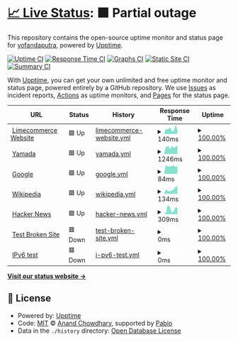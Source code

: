# [📈 Live Status](https://yofandaputra.github.io/upptime): <!--live status--> **🟧 Partial outage**

This repository contains the open-source uptime monitor and status page for [yofandaputra](https://yofandaputra.github.io/upptime), powered by [Upptime](https://github.com/upptime/upptime).

[![Uptime CI](https://github.com/yofandaputra/upptime/workflows/Uptime%20CI/badge.svg)](https://github.com/yofandaputra/upptime/actions?query=workflow%3A%22Uptime+CI%22)
[![Response Time CI](https://github.com/yofandaputra/upptime/workflows/Response%20Time%20CI/badge.svg)](https://github.com/yofandaputra/upptime/actions?query=workflow%3A%22Response+Time+CI%22)
[![Graphs CI](https://github.com/yofandaputra/upptime/workflows/Graphs%20CI/badge.svg)](https://github.com/yofandaputra/upptime/actions?query=workflow%3A%22Graphs+CI%22)
[![Static Site CI](https://github.com/yofandaputra/upptime/workflows/Static%20Site%20CI/badge.svg)](https://github.com/yofandaputra/upptime/actions?query=workflow%3A%22Static+Site+CI%22)
[![Summary CI](https://github.com/yofandaputra/upptime/workflows/Summary%20CI/badge.svg)](https://github.com/yofandaputra/upptime/actions?query=workflow%3A%22Summary+CI%22)

With [Upptime](https://upptime.js.org), you can get your own unlimited and free uptime monitor and status page, powered entirely by a GitHub repository. We use [Issues](https://github.com/yofandaputra/upptime/issues) as incident reports, [Actions](https://github.com/yofandaputra/upptime/actions) as uptime monitors, and [Pages](https://yofandaputra.github.io/upptime) for the status page.

<!--start: status pages-->
<!-- This summary is generated by Upptime (https://github.com/upptime/upptime) -->
<!-- Do not edit this manually, your changes will be overwritten -->
<!-- prettier-ignore -->
| URL | Status | History | Response Time | Uptime |
| --- | ------ | ------- | ------------- | ------ |
| <img alt="" src="https://icons.duckduckgo.com/ip3/www.limecommerce.com.ico" height="13"> [Limecommerce Website](https://www.limecommerce.com/) | 🟩 Up | [limecommerce-website.yml](https://github.com/yofandaputra/upptime/commits/HEAD/history/limecommerce-website.yml) | <details><summary><img alt="Response time graph" src="./graphs/limecommerce-website/response-time-week.png" height="20"> 140ms</summary><br><a href="https://yofandaputra.github.io/upptime/history/limecommerce-website"><img alt="Response time 165" src="https://img.shields.io/endpoint?url=https%3A%2F%2Fraw.githubusercontent.com%2Fyofandaputra%2Fupptime%2FHEAD%2Fapi%2Flimecommerce-website%2Fresponse-time.json"></a><br><a href="https://yofandaputra.github.io/upptime/history/limecommerce-website"><img alt="24-hour response time 172" src="https://img.shields.io/endpoint?url=https%3A%2F%2Fraw.githubusercontent.com%2Fyofandaputra%2Fupptime%2FHEAD%2Fapi%2Flimecommerce-website%2Fresponse-time-day.json"></a><br><a href="https://yofandaputra.github.io/upptime/history/limecommerce-website"><img alt="7-day response time 140" src="https://img.shields.io/endpoint?url=https%3A%2F%2Fraw.githubusercontent.com%2Fyofandaputra%2Fupptime%2FHEAD%2Fapi%2Flimecommerce-website%2Fresponse-time-week.json"></a><br><a href="https://yofandaputra.github.io/upptime/history/limecommerce-website"><img alt="30-day response time 174" src="https://img.shields.io/endpoint?url=https%3A%2F%2Fraw.githubusercontent.com%2Fyofandaputra%2Fupptime%2FHEAD%2Fapi%2Flimecommerce-website%2Fresponse-time-month.json"></a><br><a href="https://yofandaputra.github.io/upptime/history/limecommerce-website"><img alt="1-year response time 165" src="https://img.shields.io/endpoint?url=https%3A%2F%2Fraw.githubusercontent.com%2Fyofandaputra%2Fupptime%2FHEAD%2Fapi%2Flimecommerce-website%2Fresponse-time-year.json"></a></details> | <details><summary><a href="https://yofandaputra.github.io/upptime/history/limecommerce-website">100.00%</a></summary><a href="https://yofandaputra.github.io/upptime/history/limecommerce-website"><img alt="All-time uptime 99.95%" src="https://img.shields.io/endpoint?url=https%3A%2F%2Fraw.githubusercontent.com%2Fyofandaputra%2Fupptime%2FHEAD%2Fapi%2Flimecommerce-website%2Fuptime.json"></a><br><a href="https://yofandaputra.github.io/upptime/history/limecommerce-website"><img alt="24-hour uptime 100.00%" src="https://img.shields.io/endpoint?url=https%3A%2F%2Fraw.githubusercontent.com%2Fyofandaputra%2Fupptime%2FHEAD%2Fapi%2Flimecommerce-website%2Fuptime-day.json"></a><br><a href="https://yofandaputra.github.io/upptime/history/limecommerce-website"><img alt="7-day uptime 100.00%" src="https://img.shields.io/endpoint?url=https%3A%2F%2Fraw.githubusercontent.com%2Fyofandaputra%2Fupptime%2FHEAD%2Fapi%2Flimecommerce-website%2Fuptime-week.json"></a><br><a href="https://yofandaputra.github.io/upptime/history/limecommerce-website"><img alt="30-day uptime 100.00%" src="https://img.shields.io/endpoint?url=https%3A%2F%2Fraw.githubusercontent.com%2Fyofandaputra%2Fupptime%2FHEAD%2Fapi%2Flimecommerce-website%2Fuptime-month.json"></a><br><a href="https://yofandaputra.github.io/upptime/history/limecommerce-website"><img alt="1-year uptime 99.95%" src="https://img.shields.io/endpoint?url=https%3A%2F%2Fraw.githubusercontent.com%2Fyofandaputra%2Fupptime%2FHEAD%2Fapi%2Flimecommerce-website%2Fuptime-year.json"></a></details>
| <img alt="" src="https://icons.duckduckgo.com/ip3/yamadabestid.com.ico" height="13"> [Yamada](https://yamadabestid.com/) | 🟩 Up | [yamada.yml](https://github.com/yofandaputra/upptime/commits/HEAD/history/yamada.yml) | <details><summary><img alt="Response time graph" src="./graphs/yamada/response-time-week.png" height="20"> 1246ms</summary><br><a href="https://yofandaputra.github.io/upptime/history/yamada"><img alt="Response time 1128" src="https://img.shields.io/endpoint?url=https%3A%2F%2Fraw.githubusercontent.com%2Fyofandaputra%2Fupptime%2FHEAD%2Fapi%2Fyamada%2Fresponse-time.json"></a><br><a href="https://yofandaputra.github.io/upptime/history/yamada"><img alt="24-hour response time 1502" src="https://img.shields.io/endpoint?url=https%3A%2F%2Fraw.githubusercontent.com%2Fyofandaputra%2Fupptime%2FHEAD%2Fapi%2Fyamada%2Fresponse-time-day.json"></a><br><a href="https://yofandaputra.github.io/upptime/history/yamada"><img alt="7-day response time 1246" src="https://img.shields.io/endpoint?url=https%3A%2F%2Fraw.githubusercontent.com%2Fyofandaputra%2Fupptime%2FHEAD%2Fapi%2Fyamada%2Fresponse-time-week.json"></a><br><a href="https://yofandaputra.github.io/upptime/history/yamada"><img alt="30-day response time 1139" src="https://img.shields.io/endpoint?url=https%3A%2F%2Fraw.githubusercontent.com%2Fyofandaputra%2Fupptime%2FHEAD%2Fapi%2Fyamada%2Fresponse-time-month.json"></a><br><a href="https://yofandaputra.github.io/upptime/history/yamada"><img alt="1-year response time 1128" src="https://img.shields.io/endpoint?url=https%3A%2F%2Fraw.githubusercontent.com%2Fyofandaputra%2Fupptime%2FHEAD%2Fapi%2Fyamada%2Fresponse-time-year.json"></a></details> | <details><summary><a href="https://yofandaputra.github.io/upptime/history/yamada">100.00%</a></summary><a href="https://yofandaputra.github.io/upptime/history/yamada"><img alt="All-time uptime 86.89%" src="https://img.shields.io/endpoint?url=https%3A%2F%2Fraw.githubusercontent.com%2Fyofandaputra%2Fupptime%2FHEAD%2Fapi%2Fyamada%2Fuptime.json"></a><br><a href="https://yofandaputra.github.io/upptime/history/yamada"><img alt="24-hour uptime 100.00%" src="https://img.shields.io/endpoint?url=https%3A%2F%2Fraw.githubusercontent.com%2Fyofandaputra%2Fupptime%2FHEAD%2Fapi%2Fyamada%2Fuptime-day.json"></a><br><a href="https://yofandaputra.github.io/upptime/history/yamada"><img alt="7-day uptime 100.00%" src="https://img.shields.io/endpoint?url=https%3A%2F%2Fraw.githubusercontent.com%2Fyofandaputra%2Fupptime%2FHEAD%2Fapi%2Fyamada%2Fuptime-week.json"></a><br><a href="https://yofandaputra.github.io/upptime/history/yamada"><img alt="30-day uptime 100.00%" src="https://img.shields.io/endpoint?url=https%3A%2F%2Fraw.githubusercontent.com%2Fyofandaputra%2Fupptime%2FHEAD%2Fapi%2Fyamada%2Fuptime-month.json"></a><br><a href="https://yofandaputra.github.io/upptime/history/yamada"><img alt="1-year uptime 86.89%" src="https://img.shields.io/endpoint?url=https%3A%2F%2Fraw.githubusercontent.com%2Fyofandaputra%2Fupptime%2FHEAD%2Fapi%2Fyamada%2Fuptime-year.json"></a></details>
| <img alt="" src="https://icons.duckduckgo.com/ip3/www.google.com.ico" height="13"> [Google](https://www.google.com) | 🟩 Up | [google.yml](https://github.com/yofandaputra/upptime/commits/HEAD/history/google.yml) | <details><summary><img alt="Response time graph" src="./graphs/google/response-time-week.png" height="20"> 84ms</summary><br><a href="https://yofandaputra.github.io/upptime/history/google"><img alt="Response time 102" src="https://img.shields.io/endpoint?url=https%3A%2F%2Fraw.githubusercontent.com%2Fyofandaputra%2Fupptime%2FHEAD%2Fapi%2Fgoogle%2Fresponse-time.json"></a><br><a href="https://yofandaputra.github.io/upptime/history/google"><img alt="24-hour response time 78" src="https://img.shields.io/endpoint?url=https%3A%2F%2Fraw.githubusercontent.com%2Fyofandaputra%2Fupptime%2FHEAD%2Fapi%2Fgoogle%2Fresponse-time-day.json"></a><br><a href="https://yofandaputra.github.io/upptime/history/google"><img alt="7-day response time 84" src="https://img.shields.io/endpoint?url=https%3A%2F%2Fraw.githubusercontent.com%2Fyofandaputra%2Fupptime%2FHEAD%2Fapi%2Fgoogle%2Fresponse-time-week.json"></a><br><a href="https://yofandaputra.github.io/upptime/history/google"><img alt="30-day response time 88" src="https://img.shields.io/endpoint?url=https%3A%2F%2Fraw.githubusercontent.com%2Fyofandaputra%2Fupptime%2FHEAD%2Fapi%2Fgoogle%2Fresponse-time-month.json"></a><br><a href="https://yofandaputra.github.io/upptime/history/google"><img alt="1-year response time 102" src="https://img.shields.io/endpoint?url=https%3A%2F%2Fraw.githubusercontent.com%2Fyofandaputra%2Fupptime%2FHEAD%2Fapi%2Fgoogle%2Fresponse-time-year.json"></a></details> | <details><summary><a href="https://yofandaputra.github.io/upptime/history/google">100.00%</a></summary><a href="https://yofandaputra.github.io/upptime/history/google"><img alt="All-time uptime 100.00%" src="https://img.shields.io/endpoint?url=https%3A%2F%2Fraw.githubusercontent.com%2Fyofandaputra%2Fupptime%2FHEAD%2Fapi%2Fgoogle%2Fuptime.json"></a><br><a href="https://yofandaputra.github.io/upptime/history/google"><img alt="24-hour uptime 100.00%" src="https://img.shields.io/endpoint?url=https%3A%2F%2Fraw.githubusercontent.com%2Fyofandaputra%2Fupptime%2FHEAD%2Fapi%2Fgoogle%2Fuptime-day.json"></a><br><a href="https://yofandaputra.github.io/upptime/history/google"><img alt="7-day uptime 100.00%" src="https://img.shields.io/endpoint?url=https%3A%2F%2Fraw.githubusercontent.com%2Fyofandaputra%2Fupptime%2FHEAD%2Fapi%2Fgoogle%2Fuptime-week.json"></a><br><a href="https://yofandaputra.github.io/upptime/history/google"><img alt="30-day uptime 100.00%" src="https://img.shields.io/endpoint?url=https%3A%2F%2Fraw.githubusercontent.com%2Fyofandaputra%2Fupptime%2FHEAD%2Fapi%2Fgoogle%2Fuptime-month.json"></a><br><a href="https://yofandaputra.github.io/upptime/history/google"><img alt="1-year uptime 100.00%" src="https://img.shields.io/endpoint?url=https%3A%2F%2Fraw.githubusercontent.com%2Fyofandaputra%2Fupptime%2FHEAD%2Fapi%2Fgoogle%2Fuptime-year.json"></a></details>
| <img alt="" src="https://icons.duckduckgo.com/ip3/en.wikipedia.org.ico" height="13"> [Wikipedia](https://en.wikipedia.org) | 🟩 Up | [wikipedia.yml](https://github.com/yofandaputra/upptime/commits/HEAD/history/wikipedia.yml) | <details><summary><img alt="Response time graph" src="./graphs/wikipedia/response-time-week.png" height="20"> 134ms</summary><br><a href="https://yofandaputra.github.io/upptime/history/wikipedia"><img alt="Response time 211" src="https://img.shields.io/endpoint?url=https%3A%2F%2Fraw.githubusercontent.com%2Fyofandaputra%2Fupptime%2FHEAD%2Fapi%2Fwikipedia%2Fresponse-time.json"></a><br><a href="https://yofandaputra.github.io/upptime/history/wikipedia"><img alt="24-hour response time 190" src="https://img.shields.io/endpoint?url=https%3A%2F%2Fraw.githubusercontent.com%2Fyofandaputra%2Fupptime%2FHEAD%2Fapi%2Fwikipedia%2Fresponse-time-day.json"></a><br><a href="https://yofandaputra.github.io/upptime/history/wikipedia"><img alt="7-day response time 134" src="https://img.shields.io/endpoint?url=https%3A%2F%2Fraw.githubusercontent.com%2Fyofandaputra%2Fupptime%2FHEAD%2Fapi%2Fwikipedia%2Fresponse-time-week.json"></a><br><a href="https://yofandaputra.github.io/upptime/history/wikipedia"><img alt="30-day response time 209" src="https://img.shields.io/endpoint?url=https%3A%2F%2Fraw.githubusercontent.com%2Fyofandaputra%2Fupptime%2FHEAD%2Fapi%2Fwikipedia%2Fresponse-time-month.json"></a><br><a href="https://yofandaputra.github.io/upptime/history/wikipedia"><img alt="1-year response time 211" src="https://img.shields.io/endpoint?url=https%3A%2F%2Fraw.githubusercontent.com%2Fyofandaputra%2Fupptime%2FHEAD%2Fapi%2Fwikipedia%2Fresponse-time-year.json"></a></details> | <details><summary><a href="https://yofandaputra.github.io/upptime/history/wikipedia">100.00%</a></summary><a href="https://yofandaputra.github.io/upptime/history/wikipedia"><img alt="All-time uptime 100.00%" src="https://img.shields.io/endpoint?url=https%3A%2F%2Fraw.githubusercontent.com%2Fyofandaputra%2Fupptime%2FHEAD%2Fapi%2Fwikipedia%2Fuptime.json"></a><br><a href="https://yofandaputra.github.io/upptime/history/wikipedia"><img alt="24-hour uptime 100.00%" src="https://img.shields.io/endpoint?url=https%3A%2F%2Fraw.githubusercontent.com%2Fyofandaputra%2Fupptime%2FHEAD%2Fapi%2Fwikipedia%2Fuptime-day.json"></a><br><a href="https://yofandaputra.github.io/upptime/history/wikipedia"><img alt="7-day uptime 100.00%" src="https://img.shields.io/endpoint?url=https%3A%2F%2Fraw.githubusercontent.com%2Fyofandaputra%2Fupptime%2FHEAD%2Fapi%2Fwikipedia%2Fuptime-week.json"></a><br><a href="https://yofandaputra.github.io/upptime/history/wikipedia"><img alt="30-day uptime 100.00%" src="https://img.shields.io/endpoint?url=https%3A%2F%2Fraw.githubusercontent.com%2Fyofandaputra%2Fupptime%2FHEAD%2Fapi%2Fwikipedia%2Fuptime-month.json"></a><br><a href="https://yofandaputra.github.io/upptime/history/wikipedia"><img alt="1-year uptime 100.00%" src="https://img.shields.io/endpoint?url=https%3A%2F%2Fraw.githubusercontent.com%2Fyofandaputra%2Fupptime%2FHEAD%2Fapi%2Fwikipedia%2Fuptime-year.json"></a></details>
| <img alt="" src="https://icons.duckduckgo.com/ip3/news.ycombinator.com.ico" height="13"> [Hacker News](https://news.ycombinator.com) | 🟩 Up | [hacker-news.yml](https://github.com/yofandaputra/upptime/commits/HEAD/history/hacker-news.yml) | <details><summary><img alt="Response time graph" src="./graphs/hacker-news/response-time-week.png" height="20"> 309ms</summary><br><a href="https://yofandaputra.github.io/upptime/history/hacker-news"><img alt="Response time 343" src="https://img.shields.io/endpoint?url=https%3A%2F%2Fraw.githubusercontent.com%2Fyofandaputra%2Fupptime%2FHEAD%2Fapi%2Fhacker-news%2Fresponse-time.json"></a><br><a href="https://yofandaputra.github.io/upptime/history/hacker-news"><img alt="24-hour response time 296" src="https://img.shields.io/endpoint?url=https%3A%2F%2Fraw.githubusercontent.com%2Fyofandaputra%2Fupptime%2FHEAD%2Fapi%2Fhacker-news%2Fresponse-time-day.json"></a><br><a href="https://yofandaputra.github.io/upptime/history/hacker-news"><img alt="7-day response time 309" src="https://img.shields.io/endpoint?url=https%3A%2F%2Fraw.githubusercontent.com%2Fyofandaputra%2Fupptime%2FHEAD%2Fapi%2Fhacker-news%2Fresponse-time-week.json"></a><br><a href="https://yofandaputra.github.io/upptime/history/hacker-news"><img alt="30-day response time 307" src="https://img.shields.io/endpoint?url=https%3A%2F%2Fraw.githubusercontent.com%2Fyofandaputra%2Fupptime%2FHEAD%2Fapi%2Fhacker-news%2Fresponse-time-month.json"></a><br><a href="https://yofandaputra.github.io/upptime/history/hacker-news"><img alt="1-year response time 343" src="https://img.shields.io/endpoint?url=https%3A%2F%2Fraw.githubusercontent.com%2Fyofandaputra%2Fupptime%2FHEAD%2Fapi%2Fhacker-news%2Fresponse-time-year.json"></a></details> | <details><summary><a href="https://yofandaputra.github.io/upptime/history/hacker-news">100.00%</a></summary><a href="https://yofandaputra.github.io/upptime/history/hacker-news"><img alt="All-time uptime 100.00%" src="https://img.shields.io/endpoint?url=https%3A%2F%2Fraw.githubusercontent.com%2Fyofandaputra%2Fupptime%2FHEAD%2Fapi%2Fhacker-news%2Fuptime.json"></a><br><a href="https://yofandaputra.github.io/upptime/history/hacker-news"><img alt="24-hour uptime 100.00%" src="https://img.shields.io/endpoint?url=https%3A%2F%2Fraw.githubusercontent.com%2Fyofandaputra%2Fupptime%2FHEAD%2Fapi%2Fhacker-news%2Fuptime-day.json"></a><br><a href="https://yofandaputra.github.io/upptime/history/hacker-news"><img alt="7-day uptime 100.00%" src="https://img.shields.io/endpoint?url=https%3A%2F%2Fraw.githubusercontent.com%2Fyofandaputra%2Fupptime%2FHEAD%2Fapi%2Fhacker-news%2Fuptime-week.json"></a><br><a href="https://yofandaputra.github.io/upptime/history/hacker-news"><img alt="30-day uptime 100.00%" src="https://img.shields.io/endpoint?url=https%3A%2F%2Fraw.githubusercontent.com%2Fyofandaputra%2Fupptime%2FHEAD%2Fapi%2Fhacker-news%2Fuptime-month.json"></a><br><a href="https://yofandaputra.github.io/upptime/history/hacker-news"><img alt="1-year uptime 100.00%" src="https://img.shields.io/endpoint?url=https%3A%2F%2Fraw.githubusercontent.com%2Fyofandaputra%2Fupptime%2FHEAD%2Fapi%2Fhacker-news%2Fuptime-year.json"></a></details>
| <img alt="" src="https://icons.duckduckgo.com/ip3/thissitedoesnotexist.koj.co.ico" height="13"> [Test Broken Site](https://thissitedoesnotexist.koj.co) | 🟥 Down | [test-broken-site.yml](https://github.com/yofandaputra/upptime/commits/HEAD/history/test-broken-site.yml) | <details><summary><img alt="Response time graph" src="./graphs/test-broken-site/response-time-week.png" height="20"> 0ms</summary><br><a href="https://yofandaputra.github.io/upptime/history/test-broken-site"><img alt="Response time 0" src="https://img.shields.io/endpoint?url=https%3A%2F%2Fraw.githubusercontent.com%2Fyofandaputra%2Fupptime%2FHEAD%2Fapi%2Ftest-broken-site%2Fresponse-time.json"></a><br><a href="https://yofandaputra.github.io/upptime/history/test-broken-site"><img alt="24-hour response time 0" src="https://img.shields.io/endpoint?url=https%3A%2F%2Fraw.githubusercontent.com%2Fyofandaputra%2Fupptime%2FHEAD%2Fapi%2Ftest-broken-site%2Fresponse-time-day.json"></a><br><a href="https://yofandaputra.github.io/upptime/history/test-broken-site"><img alt="7-day response time 0" src="https://img.shields.io/endpoint?url=https%3A%2F%2Fraw.githubusercontent.com%2Fyofandaputra%2Fupptime%2FHEAD%2Fapi%2Ftest-broken-site%2Fresponse-time-week.json"></a><br><a href="https://yofandaputra.github.io/upptime/history/test-broken-site"><img alt="30-day response time 0" src="https://img.shields.io/endpoint?url=https%3A%2F%2Fraw.githubusercontent.com%2Fyofandaputra%2Fupptime%2FHEAD%2Fapi%2Ftest-broken-site%2Fresponse-time-month.json"></a><br><a href="https://yofandaputra.github.io/upptime/history/test-broken-site"><img alt="1-year response time 0" src="https://img.shields.io/endpoint?url=https%3A%2F%2Fraw.githubusercontent.com%2Fyofandaputra%2Fupptime%2FHEAD%2Fapi%2Ftest-broken-site%2Fresponse-time-year.json"></a></details> | <details><summary><a href="https://yofandaputra.github.io/upptime/history/test-broken-site">100.00%</a></summary><a href="https://yofandaputra.github.io/upptime/history/test-broken-site"><img alt="All-time uptime 100.00%" src="https://img.shields.io/endpoint?url=https%3A%2F%2Fraw.githubusercontent.com%2Fyofandaputra%2Fupptime%2FHEAD%2Fapi%2Ftest-broken-site%2Fuptime.json"></a><br><a href="https://yofandaputra.github.io/upptime/history/test-broken-site"><img alt="24-hour uptime 100.00%" src="https://img.shields.io/endpoint?url=https%3A%2F%2Fraw.githubusercontent.com%2Fyofandaputra%2Fupptime%2FHEAD%2Fapi%2Ftest-broken-site%2Fuptime-day.json"></a><br><a href="https://yofandaputra.github.io/upptime/history/test-broken-site"><img alt="7-day uptime 100.00%" src="https://img.shields.io/endpoint?url=https%3A%2F%2Fraw.githubusercontent.com%2Fyofandaputra%2Fupptime%2FHEAD%2Fapi%2Ftest-broken-site%2Fuptime-week.json"></a><br><a href="https://yofandaputra.github.io/upptime/history/test-broken-site"><img alt="30-day uptime 100.00%" src="https://img.shields.io/endpoint?url=https%3A%2F%2Fraw.githubusercontent.com%2Fyofandaputra%2Fupptime%2FHEAD%2Fapi%2Ftest-broken-site%2Fuptime-month.json"></a><br><a href="https://yofandaputra.github.io/upptime/history/test-broken-site"><img alt="1-year uptime 100.00%" src="https://img.shields.io/endpoint?url=https%3A%2F%2Fraw.githubusercontent.com%2Fyofandaputra%2Fupptime%2FHEAD%2Fapi%2Ftest-broken-site%2Fuptime-year.json"></a></details>
| <img alt="" src="https://icons.duckduckgo.com/ip3/null.ico" height="13"> [IPv6 test](forwardemail.net) | 🟥 Down | [i-pv6-test.yml](https://github.com/yofandaputra/upptime/commits/HEAD/history/i-pv6-test.yml) | <details><summary><img alt="Response time graph" src="./graphs/i-pv6-test/response-time-week.png" height="20"> 0ms</summary><br><a href="https://yofandaputra.github.io/upptime/history/i-pv6-test"><img alt="Response time 0" src="https://img.shields.io/endpoint?url=https%3A%2F%2Fraw.githubusercontent.com%2Fyofandaputra%2Fupptime%2FHEAD%2Fapi%2Fi-pv6-test%2Fresponse-time.json"></a><br><a href="https://yofandaputra.github.io/upptime/history/i-pv6-test"><img alt="24-hour response time 0" src="https://img.shields.io/endpoint?url=https%3A%2F%2Fraw.githubusercontent.com%2Fyofandaputra%2Fupptime%2FHEAD%2Fapi%2Fi-pv6-test%2Fresponse-time-day.json"></a><br><a href="https://yofandaputra.github.io/upptime/history/i-pv6-test"><img alt="7-day response time 0" src="https://img.shields.io/endpoint?url=https%3A%2F%2Fraw.githubusercontent.com%2Fyofandaputra%2Fupptime%2FHEAD%2Fapi%2Fi-pv6-test%2Fresponse-time-week.json"></a><br><a href="https://yofandaputra.github.io/upptime/history/i-pv6-test"><img alt="30-day response time 0" src="https://img.shields.io/endpoint?url=https%3A%2F%2Fraw.githubusercontent.com%2Fyofandaputra%2Fupptime%2FHEAD%2Fapi%2Fi-pv6-test%2Fresponse-time-month.json"></a><br><a href="https://yofandaputra.github.io/upptime/history/i-pv6-test"><img alt="1-year response time 0" src="https://img.shields.io/endpoint?url=https%3A%2F%2Fraw.githubusercontent.com%2Fyofandaputra%2Fupptime%2FHEAD%2Fapi%2Fi-pv6-test%2Fresponse-time-year.json"></a></details> | <details><summary><a href="https://yofandaputra.github.io/upptime/history/i-pv6-test">100.00%</a></summary><a href="https://yofandaputra.github.io/upptime/history/i-pv6-test"><img alt="All-time uptime 100.00%" src="https://img.shields.io/endpoint?url=https%3A%2F%2Fraw.githubusercontent.com%2Fyofandaputra%2Fupptime%2FHEAD%2Fapi%2Fi-pv6-test%2Fuptime.json"></a><br><a href="https://yofandaputra.github.io/upptime/history/i-pv6-test"><img alt="24-hour uptime 100.00%" src="https://img.shields.io/endpoint?url=https%3A%2F%2Fraw.githubusercontent.com%2Fyofandaputra%2Fupptime%2FHEAD%2Fapi%2Fi-pv6-test%2Fuptime-day.json"></a><br><a href="https://yofandaputra.github.io/upptime/history/i-pv6-test"><img alt="7-day uptime 100.00%" src="https://img.shields.io/endpoint?url=https%3A%2F%2Fraw.githubusercontent.com%2Fyofandaputra%2Fupptime%2FHEAD%2Fapi%2Fi-pv6-test%2Fuptime-week.json"></a><br><a href="https://yofandaputra.github.io/upptime/history/i-pv6-test"><img alt="30-day uptime 100.00%" src="https://img.shields.io/endpoint?url=https%3A%2F%2Fraw.githubusercontent.com%2Fyofandaputra%2Fupptime%2FHEAD%2Fapi%2Fi-pv6-test%2Fuptime-month.json"></a><br><a href="https://yofandaputra.github.io/upptime/history/i-pv6-test"><img alt="1-year uptime 100.00%" src="https://img.shields.io/endpoint?url=https%3A%2F%2Fraw.githubusercontent.com%2Fyofandaputra%2Fupptime%2FHEAD%2Fapi%2Fi-pv6-test%2Fuptime-year.json"></a></details>

<!--end: status pages-->

[**Visit our status website →**](https://yofandaputra.github.io/upptime)

## 📄 License

- Powered by: [Upptime](https://github.com/upptime/upptime)
- Code: [MIT](./LICENSE) © [Anand Chowdhary](https://anandchowdhary.com), supported by [Pabio](https://pabio.com)
- Data in the `./history` directory: [Open Database License](https://opendatacommons.org/licenses/odbl/1-0/)

